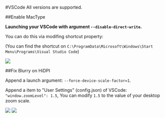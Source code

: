 #VSCode
All versions are supported.

##Enable MacType

**Launching your VSCode with argument `--disable-direct-write`.**

You can do this via modifing shortcut property:

(You can find the shortcut on `C:\ProgramData\Microsoft\Windows\Start Menu\Programs\Visual Studio Code`)

![](https://raw.githubusercontent.com/wspl/mactype-hack/master/vscode/vscode-shortcut.png)


##Fix Blurry on HiDPI

Append a launch argument: `--force-device-scale-factor=1`.

Append a item to "User Settings" (config.json) of VSCode: `"window.zoomLevel": 1.5`, You can modify `1.5` to the value of your desktop zoom scale.

![](https://raw.githubusercontent.com/wspl/mactype-hack/master/vscode/vscode-shortcut-hidpi.png)
![](https://raw.githubusercontent.com/wspl/mactype-hack/master/vscode/vscode-setting.png)

